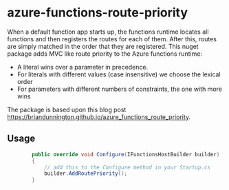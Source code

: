 # azure-functions-route-priority
When a default function app starts up, the functions runtime locates all functions and then registers the routes for each of them. After this, routes are simply matched in the order that they are registered. This nuget package adds MVC like route priority to the Azure functions runtime:  

* A literal wins over a parameter in precedence.
* For literals with different values (case insensitive) we choose the lexical order
* For parameters with different numbers of constraints, the one with more wins

The package is based upon this blog post https://briandunnington.github.io/azure_functions_route_priority.

## Usage

```c#
        public override void Configure(IFunctionsHostBuilder builder)
        {
            // add this to the Configure method in your Startup.cs
            builder.AddRoutePriority();
        }
```


